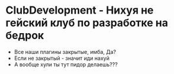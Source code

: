 # ClubDevelopment - Нихуя не гейский клуб по разработке на бедрок
- Все наши плагины закрытые, имба, Да?
- Если не закрытый - значит иди нахуй
- А вообще хули ты тут пидор делаешь???
